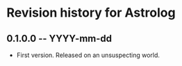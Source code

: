 # Revision history for Astrolog

## 0.1.0.0  -- YYYY-mm-dd

* First version. Released on an unsuspecting world.
